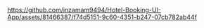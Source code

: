 https://github.com/inzamam9494/Hotel-Booking-UI-App/assets/81466387/f74d5151-9c60-4351-b247-07cb782ab44f

